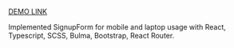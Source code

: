[DEMO LINK](https://amahalias.github.io/chad_registration/)

Implemented SignupForm for mobile and laptop usage with React, Typescript, SCSS, Bulma, Bootstrap, React Router.
